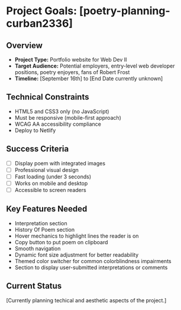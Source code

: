 # Project Goals: [poetry-planning-curban2336]

## Overview
- **Project Type:** Portfolio website for Web Dev II
- **Target Audience:** Potential employers, entry-level web developer positions, poetry enjoyers, fans of Robert Frost
- **Timeline:** [September 16th] to [End Date currently unknown]

## Technical Constraints
- HTML5 and CSS3 only (no JavaScript)
- Must be responsive (mobile-first approach)
- WCAG AA accessibility compliance
- Deploy to Netlify

## Success Criteria
- [ ] Display poem with integrated images
- [ ] Professional visual design
- [ ] Fast loading (under 3 seconds)
- [ ] Works on mobile and desktop
- [ ] Accessible to screen readers

## Key Features Needed
- Interpretation section
- History Of Poem section
- Hover mechanics to highlight lines the reader is on
- Copy button to put poem on clipboard
- Smooth navigation
- Dynamic font size adjustment for better readability
- Themed color switcher for common colorblindness impairments
- Section to display user-submitted interpretations or comments

## Current Status
[Currently planning techical and aesthetic aspects of the project.]
